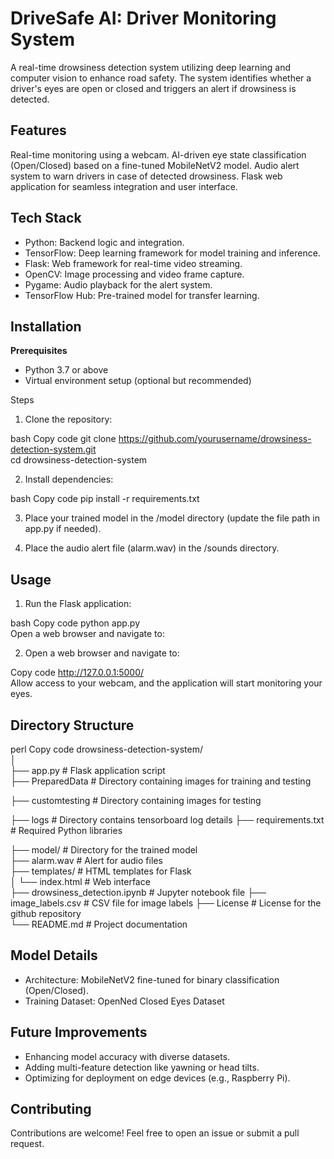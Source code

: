 # DriveSafe AI: Driver Monitoring System

A real-time drowsiness detection system utilizing deep learning and computer vision to enhance road safety. The system identifies whether a driver's eyes are open or closed and triggers an alert if drowsiness is detected.

## Features

Real-time monitoring using a webcam.
AI-driven eye state classification (Open/Closed) based on a fine-tuned MobileNetV2 model.
Audio alert system to warn drivers in case of detected drowsiness.
Flask web application for seamless integration and user interface.

## Tech Stack

* Python: Backend logic and integration.
* TensorFlow: Deep learning framework for model training and inference.
* Flask: Web framework for real-time video streaming.
* OpenCV: Image processing and video frame capture.
* Pygame: Audio playback for the alert system.
* TensorFlow Hub: Pre-trained model for transfer learning.

## Installation

**Prerequisites**

* Python 3.7 or above
* Virtual environment setup (optional but recommended)

Steps

1. Clone the repository:

bash
Copy code
git clone https://github.com/yourusername/drowsiness-detection-system.git  
cd drowsiness-detection-system  

2. Install dependencies:

bash
Copy code
pip install -r requirements.txt  

3. Place your trained model in the /model directory (update the file path in app.py if needed).

4. Place the audio alert file (alarm.wav) in the /sounds directory.

## Usage

1. Run the Flask application:

bash
Copy code
python app.py  
Open a web browser and navigate to:

2. Open a web browser and navigate to:

Copy code
http://127.0.0.1:5000/  
Allow access to your webcam, and the application will start monitoring your eyes.

## Directory Structure

perl
Copy code
drowsiness-detection-system/  
│  
├── app.py                     # Flask application script  
├── PreparedData               # Directory containing images for training and testing

├── customtesting              # Directory containing images for testing

├── logs                       # Directory contains tensorboard log details
├── requirements.txt           # Required Python libraries

├── model/                     # Directory for the trained model  
├── alarm.wav                  # Alert for audio files  
├── templates/                 # HTML templates for Flask  
│   └── index.html             # Web interface  
├── drowsiness_detection.ipynb # Jupyter notebook file
├── image_labels.csv           # CSV file for image labels
├── License                    # License for the github repository  
└── README.md                  # Project documentation  

## Model Details

* Architecture: MobileNetV2 fine-tuned for binary classification (Open/Closed).
* Training Dataset: OpenNed Closed Eyes Dataset

## Future Improvements

* Enhancing model accuracy with diverse datasets.
* Adding multi-feature detection like yawning or head tilts.
* Optimizing for deployment on edge devices (e.g., Raspberry Pi).

## Contributing
Contributions are welcome! Feel free to open an issue or submit a pull request.

